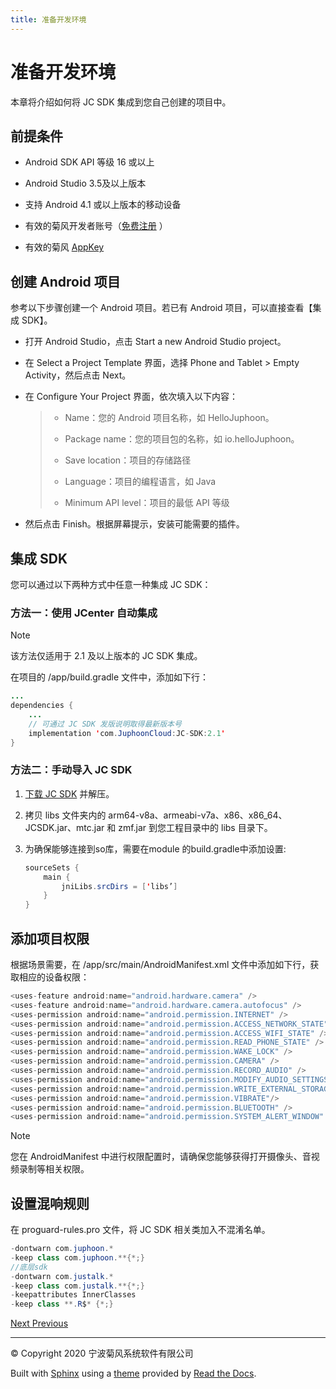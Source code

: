 ```yaml
---
title: 准备开发环境
---
```

# 准备开发环境

本章将介绍如何将 JC SDK 集成到您自己创建的项目中。



## 前提条件

  - Android SDK API 等级 16 或以上

  - Android Studio 3.5及以上版本

  - 支持 Android 4.1 或以上版本的移动设备

  - 有效的菊风开发者账号（[免费注册](http://developer.juphoon.com/signup) ）

  - 有效的菊风 [AppKey](https://developer.juphoon.com/cn/document/V2.1/create-application.php)





## 创建 Android 项目

参考以下步骤创建一个 Android 项目。若已有 Android 项目，可以直接查看【集成 SDK】。

  - 打开 Android Studio，点击 Start a new Android Studio project。

  - 在 Select a Project Template 界面，选择 Phone and Tablet \> Empty
    Activity，然后点击 Next。

  - 在 Configure Your Project 界面，依次填入以下内容：
    
    > 
    > 
    > 
    > 
    >   - Name：您的 Android 项目名称，如 HelloJuphoon。
    > 
    >   - Package name：您的项目包的名称，如 io.helloJuphoon。
    > 
    >   - Save location：项目的存储路径
    > 
    >   - Language：项目的编程语言，如 Java
    > 
    >   - Minimum API level：项目的最低 API 等级
    > 
    > 

  - 然后点击 Finish。根据屏幕提示，安装可能需要的插件。





## 集成 SDK

您可以通过以下两种方式中任意一种集成 JC SDK：



### 方法一：使用 JCenter 自动集成



Note

该方法仅适用于 2.1 及以上版本的 JC SDK 集成。



在项目的 /app/build.gradle 文件中，添加如下行：



```java 
...
dependencies {
    ...
    // 可通过 JC SDK 发版说明取得最新版本号
    implementation 'com.JuphoonCloud:JC-SDK:2.1'
}
```







### 方法二：手动导入 JC SDK

1.  [下载 JC
    SDK](https://developer.juphoon.com/portal/cn/downloadsdk/download_sdk.php?filename=JC-SDK-Android-V2_1.tar.gz)
    并解压。

2.  拷贝 libs 文件夹内的 arm64-v8a、armeabi-v7a、x86、x86\_64、JCSDK.jar、mtc.jar 和
    zmf.jar 到您工程目录中的 libs 目录下。

3.  为确保能够连接到so库，需要在module 的build.gradle中添加设置:
    
    
    
    ```java 
    sourceSets {
        main {
            jniLibs.srcDirs = ['libs’]
        }
    }
    ```
    
    







## 添加项目权限

根据场景需要，在 /app/src/main/AndroidManifest.xml 文件中添加如下行，获取相应的设备权限：



```java 
<uses-feature android:name="android.hardware.camera" />
<uses-feature android:name="android.hardware.camera.autofocus" />
<uses-permission android:name="android.permission.INTERNET" />
<uses-permission android:name="android.permission.ACCESS_NETWORK_STATE" />
<uses-permission android:name="android.permission.ACCESS_WIFI_STATE" />
<uses-permission android:name="android.permission.READ_PHONE_STATE" />
<uses-permission android:name="android.permission.WAKE_LOCK" />
<uses-permission android:name="android.permission.CAMERA" />
<uses-permission android:name="android.permission.RECORD_AUDIO" />
<uses-permission android:name="android.permission.MODIFY_AUDIO_SETTINGS" />
<uses-permission android:name="android.permission.WRITE_EXTERNAL_STORAGE" />
<uses-permission android:name="android.permission.VIBRATE"/>
<uses-permission android:name="android.permission.BLUETOOTH" />
<uses-permission android:name="android.permission.SYSTEM_ALERT_WINDOW" />
```





Note

您在 AndroidManifest 中进行权限配置时，请确保您能够获得打开摄像头、音视频录制等相关权限。







## 设置混响规则

在 proguard-rules.pro 文件，将 JC SDK 相关类加入不混淆名单。



```java 
-dontwarn com.juphoon.*
-keep class com.juphoon.**{*;}
//底层sdk
-dontwarn com.justalk.*
-keep class com.justalk.**{*;}
-keepattributes InnerClasses
-keep class **.R$* {*;}
```













[Next
](01_login.html "登录")
[
Previous](index.html "基本功能集成")



-----



© Copyright 2020 宁波菊风系统软件有限公司



Built with [Sphinx](http://sphinx-doc.org/) using a
[theme](https://github.com/rtfd/sphinx_rtd_theme) provided by [Read the
Docs](https://readthedocs.org).








